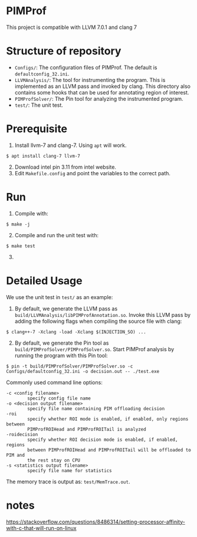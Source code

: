 # PIMProf
This project is compatible with LLVM 7.0.1 and clang 7

# Structure of repository
* `Configs/`: The configuration files of PIMProf. The default is `defaultconfig_32.ini`.
* `LLVMAnalysis/`: The tool for instrumenting the program. This is implemented as an LLVM pass and invoked by clang. This directory also contains some hooks that can be used for annotating region of interest.
* `PIMProfSolver/`: The Pin tool for analyzing the instrumented program.
* `test/`: The unit test.

# Prerequisite
1. Install llvm-7 and clang-7. Using `apt` will work.
```
$ apt install clang-7 llvm-7
``` 
2. Download intel pin 3.11 from intel website.
3. Edit `Makefile.config` and point the variables to the correct path.

# Run
1. Compile with:
```
$ make -j
```
2. Compile and run the unit test with:
```
$ make test
```
3. 

# Detailed Usage
We use the unit test in `test/` as an example:
1. By default, we generate the LLVM pass as `build/LLVMAnalysis/libPIMProfAnnotation.so`. Invoke this LLVM pass by adding the following flags when compiling the source file with clang:
```
$ clang++-7 -Xclang -load -Xclang $(INJECTION_SO) ...
```
2. By default, we generate the Pin tool as `build/PIMProfSolver/PIMProfSolver.so`. Start PIMProf analysis by running the program with this Pin tool:
```
$ pin -t build/PIMProfSolver/PIMProfSolver.so -c Configs/defaultconfig_32.ini -o decision.out -- ./test.exe
```
Commonly used command line options:
```
-c <config filename>
        specify config file name
-o <decision output filename>
        specify file name containing PIM offloading decision
-roi
        specify whether ROI mode is enabled, if enabled, only regions between
        PIMProfROIHead and PIMProfROITail is analyzed
-roidecision
        specify whether ROI decision mode is enabled, if enabled, regions
        between PIMProfROIHead and PIMProfROITail will be offloaded to PIM and
        the rest stay on CPU
-s <statistics output filename>
        specify file name for statistics
```

The memory trace is output as: `test/MemTrace.out`.




# notes
https://stackoverflow.com/questions/8486314/setting-processor-affinity-with-c-that-will-run-on-linux

